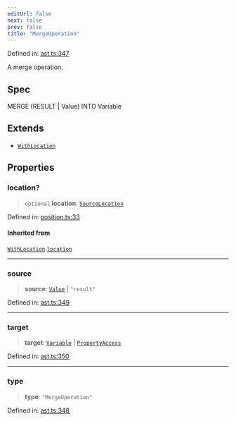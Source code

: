 ```yaml
---
editUrl: false
next: false
prev: false
title: "MergeOperation"
---
```


Defined in: [ast.ts:347](https://github.com/rcs-agents/rcs-lang/blob/87d9b510946a70cf66b4d271e76c67f8499b8d1d/packages/ast/src/ast.ts#L347)

A merge operation.

## Spec

MERGE (RESULT | Value) INTO Variable

## Extends

- [`WithLocation`](/api/ast/interfaces/withlocation/)

## Properties

### location?

> `optional` **location**: [`SourceLocation`](/api/ast/interfaces/sourcelocation/)

Defined in: [position.ts:33](https://github.com/rcs-agents/rcs-lang/blob/87d9b510946a70cf66b4d271e76c67f8499b8d1d/packages/ast/src/position.ts#L33)

#### Inherited from

[`WithLocation`](/api/ast/interfaces/withlocation/).[`location`](/api/ast/interfaces/withlocation/#location)

***

### source

> **source**: [`Value`](/api/ast/type-aliases/value/) \| `"result"`

Defined in: [ast.ts:349](https://github.com/rcs-agents/rcs-lang/blob/87d9b510946a70cf66b4d271e76c67f8499b8d1d/packages/ast/src/ast.ts#L349)

***

### target

> **target**: [`Variable`](/api/ast/interfaces/variable/) \| [`PropertyAccess`](/api/ast/interfaces/propertyaccess/)

Defined in: [ast.ts:350](https://github.com/rcs-agents/rcs-lang/blob/87d9b510946a70cf66b4d271e76c67f8499b8d1d/packages/ast/src/ast.ts#L350)

***

### type

> **type**: `"MergeOperation"`

Defined in: [ast.ts:348](https://github.com/rcs-agents/rcs-lang/blob/87d9b510946a70cf66b4d271e76c67f8499b8d1d/packages/ast/src/ast.ts#L348)
